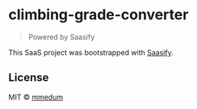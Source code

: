 # climbing-grade-converter

> Powered by Saasify

This SaaS project was bootstrapped with [Saasify](https://saasify.sh).

## License

MIT © [mmedum](https://github.com/mmedum)
